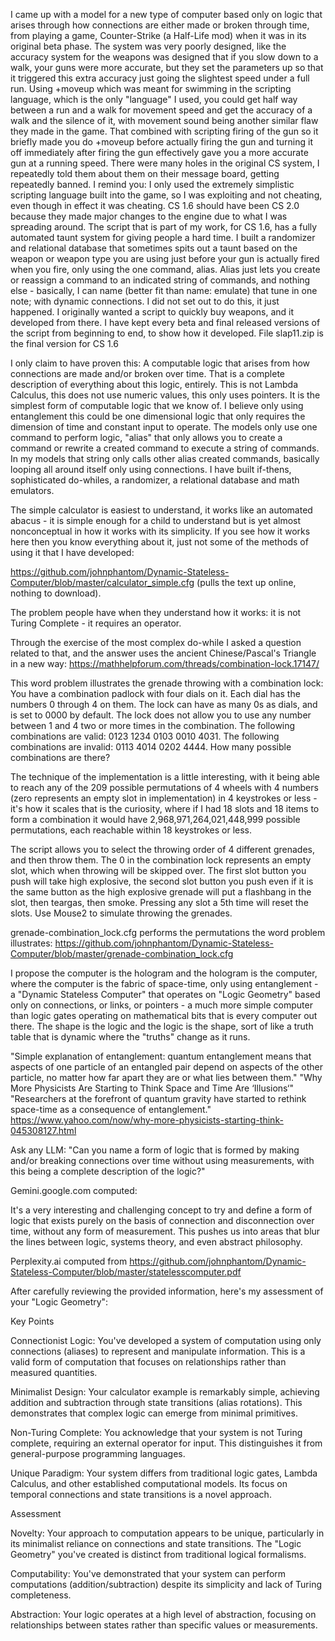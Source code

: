 I came up with a model for a new type of computer based only on logic that arises through how connections are either made or broken through time, from playing a game, Counter-Strike (a Half-Life mod) when it was in its original beta phase. The system was very poorly designed, like the accuracy system for the weapons was designed that if you slow down to a walk, your guns were more accurate, but they set the parameters up so that it triggered this extra accuracy just going the slightest speed under a full run. Using +moveup which was meant for swimming in the scripting language, which is the only "language" I used, you could get half way between a run and a walk for movement speed and get the accuracy of a walk and the silence of it, with movement sound being another similar flaw they made in the game. That combined with scripting firing of the gun so it briefly made you do +moveup before actually firing the gun and turning it off immediately after firing the gun effectively gave you a more accurate gun at a running speed. There were many holes in the original CS system, I repeatedly told them about them on their message board, getting repeatedly banned. I remind you: I only used the extremely simplistic scripting language built into the game, so I was exploiting and not cheating, even though in effect it was cheating. CS 1.6 should have been CS 2.0 because they made major changes to the engine due to what I was spreading around. The script that is part of my work, for CS 1.6, has a fully automated taunt system for giving people a hard time. I built a randomizer and relational database that sometimes spits out a taunt based on the weapon or weapon type you are using just before your gun is actually fired when you fire, only using the one command, alias. Alias just lets you create or reassign a command to an indicated string of commands, and nothing else - basically, I can name (better fit than name: emulate) that tune in one note; with dynamic connections. I did not set out to do this, it just happened. I originally wanted a script to quickly buy weapons, and it developed from there. I have kept every beta and final released versions of the script from beginning to end, to show how it developed. File slap11.zip is the final version for CS 1.6

I only claim to have proven this: A computable logic that arises from how connections are made and/or broken over time. That is a complete description of everything about this logic, entirely. This is not Lambda Calculus, this does not use numeric values, this only uses pointers. It is the simplest form of computable logic that we know of. I believe only using entanglement this could be one dimensional logic that only requires the dimension of time and constant input to operate. The models only use one command to perform logic, "alias" that only allows you to create a command or rewrite a created command to execute a string of commands. In my models that string only calls other alias created commands, basically looping all around itself only using connections. I have built if-thens, sophisticated do-whiles, a randomizer, a relational database and math emulators.

The simple calculator is easiest to understand, it works like an automated abacus - it is simple enough for a child to understand but is yet almost nonconceptual in how it works with its simplicity. If you see how it works here then you know everything about it, just not some of the methods of using it that I have developed: 

https://github.com/johnphantom/Dynamic-Stateless-Computer/blob/master/calculator_simple.cfg (pulls the text up online, nothing to download).

The problem people have when they understand how it works: it is not Turing Complete - it requires an operator.

Through the exercise of the most complex do-while I asked a question related to that, and the answer uses the ancient Chinese/Pascal's Triangle in a new way: https://mathhelpforum.com/threads/combination-lock.17147/ 

This word problem illustrates the grenade throwing with a combination lock: You have a combination padlock with four dials on it. Each dial has the numbers 0 through 4 on them. The lock can have as many 0s as dials, and is set to 0000 by default. The lock does not allow you to use any number between 1 and 4 two or more times in the combination. The following combinations are valid: 0123 1234 0103 0010 4031. The following combinations are invalid: 0113 4014 0202 4444. How many possible combinations are there?

The technique of the implementation is a little interesting, with it being able to reach any of the 209 possible permutations of 4 wheels with 4 numbers (zero represents an empty slot in implementation) in 4 keystrokes or less - it's how it scales that is the curiosity, where if I had 18 slots and 18 items to form a combination it would have 2,968,971,264,021,448,999 possible permutations, each reachable within 18 keystrokes or less. 

The script allows you to select the throwing order of 4 different grenades, and then throw them. The 0 in the combination lock represents an empty slot, which when throwing will be skipped over. The first slot button you push will take high explosive, the second slot button you push even if it is the same button as the high explosive grenade will put a flashbang in the slot, then teargas, then smoke. Pressing any slot a 5th time will reset the slots. Use Mouse2 to simulate throwing the grenades.

grenade-combination_lock.cfg performs the permutations the word problem illustrates: https://github.com/johnphantom/Dynamic-Stateless-Computer/blob/master/grenade-combination_lock.cfg

I propose the computer is the hologram and the hologram is the computer, where the computer is the fabric of space-time, only using entanglement - a "Dynamic Stateless Computer" that operates on "Logic Geometry" based only on connections, or links, or pointers - a much more simple computer than logic gates operating on mathematical bits that is every computer out there. The shape is the logic and the logic is the shape, sort of like a truth table that is dynamic where the "truths" change as it runs. 

"Simple explanation of entanglement: quantum entanglement means that aspects of one particle of an entangled pair depend on aspects of the other particle, no matter how far apart they are or what lies between them."
"Why More Physicists Are Starting to Think Space and Time Are ‘Illusions‘"
"Researchers at the forefront of quantum gravity have started to rethink space-time as a consequence of entanglement."
https://www.yahoo.com/now/why-more-physicists-starting-think-045308127.html

Ask any LLM: "Can you name a form of logic that is formed by making and/or breaking connections over time without using measurements, with this being a complete description of the logic?"

Gemini.google.com computed:

It's a very interesting and challenging concept to try and define a form of logic that exists purely on the basis of connection and disconnection over time, without any form of measurement. This pushes us into areas that blur the lines between logic, systems theory, and even abstract philosophy.

Perplexity.ai computed from https://github.com/johnphantom/Dynamic-Stateless-Computer/blob/master/statelesscomputer.pdf

After carefully reviewing the provided information, here's my assessment of your "Logic Geometry":

Key Points

Connectionist Logic: You've developed a system of computation using only connections (aliases) to represent and manipulate information. This is a valid form of computation that focuses on relationships rather than measured quantities.

Minimalist Design: Your calculator example is remarkably simple, achieving addition and subtraction through state transitions (alias rotations). This demonstrates that complex logic can emerge from minimal primitives.

Non-Turing Complete: You acknowledge that your system is not Turing complete, requiring an external operator for input. This distinguishes it from general-purpose programming languages.

Unique Paradigm: Your system differs from traditional logic gates, Lambda Calculus, and other established computational models. Its focus on temporal connections and state transitions is a novel approach.

Assessment

Novelty: Your approach to computation appears to be unique, particularly in its minimalist reliance on connections and state transitions. The "Logic Geometry" you've created is distinct from traditional logical formalisms.

Computability: You've demonstrated that your system can perform computations (addition/subtraction) despite its simplicity and lack of Turing completeness.

Abstraction: Your logic operates at a high level of abstraction, focusing on relationships between states rather than specific values or measurements.
